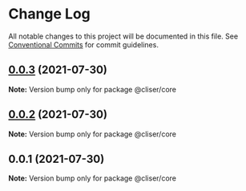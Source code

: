 # Change Log

All notable changes to this project will be documented in this file.
See [Conventional Commits](https://conventionalcommits.org) for commit guidelines.

## [0.0.3](https://github.com/linq2js/cliser/compare/@cliser/core@0.0.2...@cliser/core@0.0.3) (2021-07-30)

**Note:** Version bump only for package @cliser/core





## [0.0.2](https://github.com/linq2js/cliser/compare/@cliser/core@0.0.1...@cliser/core@0.0.2) (2021-07-30)

**Note:** Version bump only for package @cliser/core





## 0.0.1 (2021-07-30)

**Note:** Version bump only for package @cliser/core
